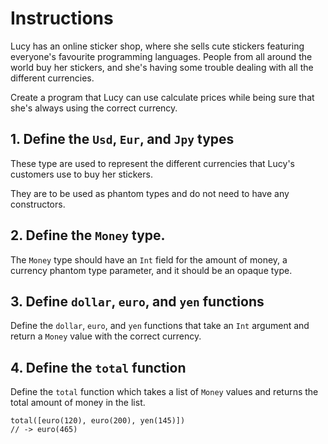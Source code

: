 # Instructions

Lucy has an online sticker shop, where she sells cute stickers featuring everyone's favourite programming languages. People from all around the world buy her stickers, and she's having some trouble dealing with all the different currencies.

Create a program that Lucy can use calculate prices while being sure that she's always using the correct currency.

## 1. Define the `Usd`, `Eur`, and `Jpy` types

These type are used to represent the different currencies that Lucy's customers use to buy her stickers.

They are to be used as phantom types and do not need to have any constructors.

## 2. Define the `Money` type.

The `Money` type should have an `Int` field for the amount of money, a currency phantom type parameter, and it should be an opaque type.

## 3. Define `dollar`, `euro`, and `yen` functions

Define the `dollar`, `euro`, and `yen` functions that take an `Int` argument and return a `Money` value with the correct currency.

## 4. Define the `total` function

Define the `total` function which takes a list of `Money` values and returns the total amount of money in the list.

```gleam
total([euro(120), euro(200), yen(145)])
// -> euro(465)
```
